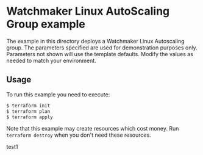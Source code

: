 # Watchmaker Linux AutoScaling Group example

The example in this directory deploys a Watchmaker Linux Autoscaling group.  The parameters specified are used for demonstration
purposes only.  Parameters not shown will use the template defaults.  Modify the values as needed to match your environment.

## Usage

To run this example you need to execute:

```bash
$ terraform init
$ terraform plan
$ terraform apply
```

Note that this example may create resources which cost money. Run `terraform destroy` when you don't need these resources.


test1
